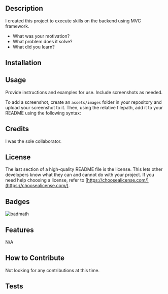 # <Tech-Blog>

## Description

I created this project to execute skills on the backend using MVC framework.

- What was your motivation?
- What problem does it solve?
- What did you learn?


## Installation



## Usage

Provide instructions and examples for use. Include screenshots as needed.

To add a screenshot, create an `assets/images` folder in your repository and upload your screenshot to it. Then, using the relative filepath, add it to your README using the following syntax:


## Credits

I was the sole collaborator.

## License

The last section of a high-quality README file is the license. This lets other developers know what they can and cannot do with your project. If you need help choosing a license, refer to [https://choosealicense.com/](https://choosealicense.com/).


## Badges

![badmath](https://img.shields.io/github/languages/top/lernantino/badmath)


## Features

N/A

## How to Contribute

Not looking for any contributions at this time.

## Tests

